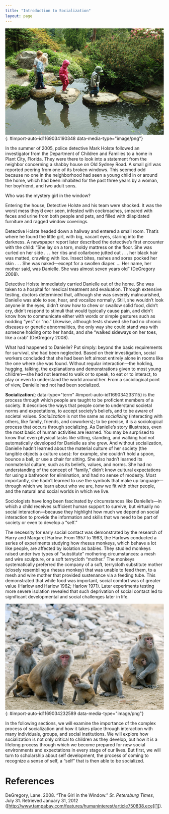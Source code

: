 ```yaml
---
title: "Introduction to Socialization"
layout: page
---
```



<?chapter-toc label="Learning Objectives"?>

<?cnx.eoc class="section-summary" title="Section Summary"?>

<?cnx.eoc class="section-quiz" title="Section Quiz"?>

<?cnx.eoc class="short-answer" title="Short Answer"?>

<?cnx.eoc class="further-research" title="Further Research"?>

<?cnx.eoc class="references" title="References"?>

 ![Four children are shown crossing a stream by walking on stones.](../resources/Figure_05_00_01a.jpg "Socialization is how we learn the norms and beliefs of our society. From our earliest family and play experiences, we are made aware of societal values and expectations. (Photo courtesy of Seattle Municipal Archives/flickr)"){: #import-auto-id1169034190348 data-media-type="image/png"}

In the summer of 2005, police detective Mark Holste followed an investigator from the Department of Children and Families to a home in Plant City, Florida. They were there to look into a statement from the neighbor concerning a shabby house on Old Sydney Road. A small girl was reported peering from one of its broken windows. This seemed odd because no one in the neighborhood had seen a young child in or around the home, which had been inhabited for the past three years by a woman, her boyfriend, and two adult sons.

Who was the mystery girl in the window?

Entering the house, Detective Holste and his team were shocked. It was the worst mess they’d ever seen, infested with cockroaches, smeared with feces and urine from both people and pets, and filled with dilapidated furniture and ragged window coverings.

Detective Holste headed down a hallway and entered a small room. That’s where he found the little girl, with big, vacant eyes, staring into the darkness. A newspaper report later described the detective’s first encounter with the child: “She lay on a torn, moldy mattress on the floor. She was curled on her side . . . her ribs and collarbone jutted out . . . her black hair was matted, crawling with lice. Insect bites, rashes and sores pocked her skin . . . She was naked—except for a swollen diaper. … Her name, her mother said, was Danielle. She was almost seven years old” (DeGregory 2008).

Detective Holste immediately carried Danielle out of the home. She was taken to a hospital for medical treatment and evaluation. Through extensive testing, doctors determined that, although she was severely malnourished, Danielle was able to see, hear, and vocalize normally. Still, she wouldn’t look anyone in the eyes, didn’t know how to chew or swallow solid food, didn’t cry, didn’t respond to stimuli that would typically cause pain, and didn’t know how to communicate either with words or simple gestures such as nodding “yes” or “no.” Likewise, although tests showed she had no chronic diseases or genetic abnormalities, the only way she could stand was with someone holding onto her hands, and she “walked sideways on her toes, like a crab” (DeGregory 2008).

What had happened to Danielle? Put simply: beyond the basic requirements for survival, she had been neglected. Based on their investigation, social workers concluded that she had been left almost entirely alone in rooms like the one where she was found. Without regular interaction—the holding, hugging, talking, the explanations and demonstrations given to most young children—she had not learned to walk or to speak, to eat or to interact, to play or even to understand the world around her. From a sociological point of view, Danielle had not had been socialized.

**Socialization**{: data-type="term" #import-auto-id1169034233115} is the process through which people are taught to be proficient members of a society. It describes the ways that people come to understand societal norms and expectations, to accept society’s beliefs, and to be aware of societal values. *Socialization* is not the same as *socializing* (interacting with others, like family, friends, and coworkers); to be precise, it is a sociological process that occurs through socializing. As Danielle’s story illustrates, even the most basic of human activities are learned. You may be surprised to know that even physical tasks like sitting, standing, and walking had not automatically developed for Danielle as she grew. And without socialization, Danielle hadn’t learned about the material culture of her society (the tangible objects a culture uses): for example, she couldn’t hold a spoon, bounce a ball, or use a chair for sitting. She also hadn’t learned its nonmaterial culture, such as its beliefs, values, and norms. She had no understanding of the concept of “family,” didn’t know cultural expectations for using a bathroom for elimination, and had no sense of modesty. Most importantly, she hadn’t learned to use the symbols that make up language—through which we learn about who we are, how we fit with other people, and the natural and social worlds in which we live.

Sociologists have long been fascinated by circumstances like Danielle’s—in which a child receives sufficient human support to survive, but virtually no social interaction—because they highlight how much we depend on social interaction to provide the information and skills that we need to be part of society or even to develop a “self.”

The necessity for early social contact was demonstrated by the research of Harry and Margaret Harlow. From 1957 to 1963, the Harlows conducted a series of experiments studying how rhesus monkeys, which behave a lot like people, are affected by isolation as babies. They studied monkeys raised under two types of “substitute” mothering circumstances: a mesh and wire sculpture, or a soft terrycloth “mother.” The monkeys systematically preferred the company of a soft, terrycloth substitute mother (closely resembling a rhesus monkey) that was unable to feed them, to a mesh and wire mother that provided sustenance via a feeding tube. This demonstrated that while food was important, social comfort was of greater value (Harlow and Harlow 1962; Harlow 1971). Later experiments testing more severe isolation revealed that such deprivation of social contact led to significant developmental and social challenges later in life.

 ![A family group of rhesus monkeys, two adults and several juveniles, are shown sitting and grooming each other on rocky ground.](../resources/Figure_05_00_02a.jpg "Baby rhesus monkeys, like humans, need to be raised with social contact for healthy development. (Photo courtesy of Paul Asman and Jill Lenoble/flickr)"){: #import-auto-id1169034232589 data-media-type="image/png"}

In the following sections, we will examine the importance of the complex process of socialization and how it takes place through interaction with many individuals, groups, and social institutions. We will explore how socialization is not only critical to children as they develop, but how it is a lifelong process through which we become prepared for new social environments and expectations in every stage of our lives. But first, we will turn to scholarship about self development, the process of coming to recognize a sense of self, a “self” that is then able to be socialized.

# References

DeGregory, Lane. 2008. “The Girl in the Window.” *St. Petersburg Times*, July 31. Retrieved January 31, 2012 ([http://www.tampabay.com/features/humaninterest/article750838.ece][1]).



[1]: http://www.tampabay.com/features/humaninterest/article750838.ece
